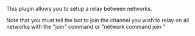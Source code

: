This plugin allows you to setup a relay between networks.

Note that you must tell the bot to join the channel you wish to relay on
 all networks with the "join" command or "network command <network> join <channel>"
